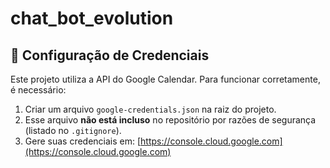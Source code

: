 # chat_bot_evolution

## 🔐 Configuração de Credenciais

Este projeto utiliza a API do Google Calendar. Para funcionar corretamente, é necessário:

1. Criar um arquivo `google-credentials.json` na raiz do projeto.
2. Esse arquivo **não está incluso** no repositório por razões de segurança (listado no `.gitignore`).
3. Gere suas credenciais em: [https://console.cloud.google.com](https://console.cloud.google.com)
